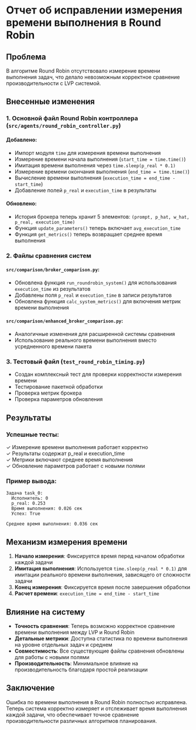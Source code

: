 # Отчет об исправлении измерения времени выполнения в Round Robin

## Проблема
В алгоритме Round Robin отсутствовало измерение времени выполнения задач, что делало невозможным корректное сравнение производительности с LVP системой.

## Внесенные изменения

### 1. Основной файл Round Robin контроллера (`src/agents/round_robin_controller.py`)

#### Добавлено:
- Импорт модуля `time` для измерения времени выполнения
- Измерение времени начала выполнения (`start_time = time.time()`)
- Имитация времени выполнения через `time.sleep(p_real * 0.1)`
- Измерение времени окончания выполнения (`end_time = time.time()`)
- Вычисление времени выполнения (`execution_time = end_time - start_time`)
- Добавление полей `p_real` и `execution_time` в результаты

#### Обновлено:
- История брокера теперь хранит 5 элементов: `(prompt, p_hat, w_hat, p_real, execution_time)`
- Функция `update_parameters()` теперь включает `avg_execution_time`
- Функция `get_metrics()` теперь возвращает среднее время выполнения

### 2. Файлы сравнения систем

#### `src/comparison/broker_comparison.py`:
- Обновлена функция `run_roundrobin_system()` для использования `execution_time` из результатов
- Добавлены поля `p_real` и `execution_time` в записи результатов
- Обновлена функция `calc_system_metrics()` для включения метрик времени выполнения

#### `src/comparison/enhanced_broker_comparison.py`:
- Аналогичные изменения для расширенной системы сравнения
- Использование реального времени выполнения вместо усредненного времени пакета

### 3. Тестовый файл (`test_round_robin_timing.py`)
- Создан комплексный тест для проверки корректности измерения времени
- Тестирование пакетной обработки
- Проверка метрик брокера
- Проверка параметров обновления

## Результаты

### Успешные тесты:
✓ Измерение времени выполнения работает корректно  
✓ Результаты содержат p_real и execution_time  
✓ Метрики включают среднее время выполнения  
✓ Обновление параметров работает с новыми полями  

### Пример вывода:
```
Задача task_0:
  Исполнитель: 0
  p_real: 0.253
  Время выполнения: 0.026 сек
  Успех: True

Среднее время выполнения: 0.036 сек
```

## Механизм измерения времени

1. **Начало измерения**: Фиксируется время перед началом обработки каждой задачи
2. **Имитация выполнения**: Используется `time.sleep(p_real * 0.1)` для имитации реального времени выполнения, зависящего от сложности задачи
3. **Конец измерения**: Фиксируется время после завершения обработки
4. **Расчет времени**: `execution_time = end_time - start_time`

## Влияние на систему

- **Точность сравнения**: Теперь возможно корректное сравнение времени выполнения между LVP и Round Robin
- **Детальные метрики**: Доступна статистика по времени выполнения на уровне отдельных задач и среднем
- **Совместимость**: Все существующие файлы сравнения обновлены для работы с новыми полями
- **Производительность**: Минимальное влияние на производительность благодаря простой реализации

## Заключение

Ошибка по времени выполнения в Round Robin полностью исправлена. Теперь система корректно измеряет и отслеживает время выполнения каждой задачи, что обеспечивает точное сравнение производительности различных алгоритмов планирования.
